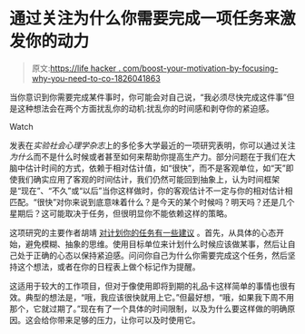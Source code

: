 # 通过关注为什么你需要完成一项任务来激发你的动力

> 原文:[https://life hacker . com/boost-your-motivation-by-focusing-why-you-need-to-co-1826041863](https://lifehacker.com/boost-your-motivation-by-focusing-on-why-you-need-to-co-1826041863)

当你意识到你需要完成某件事时，你可能会对自己说，“我必须尽快完成这件事”但是这种想法会在两个方面扰乱你的动机:扰乱你的时间感和剥夺你的紧迫感。

Watch

发表在*实验社会心理学杂志*上的多伦多大学最近的一项研究表明，你可以通过关注*为什么*而不是什么时候或者甚至如何来帮助你提高生产力。部分问题在于我们在大脑中估计时间的方式，依赖于相对估计值，如“很快”，而不是客观单位，如“天”即使我们确实应用了客观的时间估计，我们仍然可能回到抽象上，认为时间框架是“现在”、“不久”或“以后”当你这样做时，你的客观估计不一定与你的相对估计相匹配。“很快”对你来说到底意味着什么？是今天的某个时候吗？明天吗？还是几个星期后？这可能取决于任务，但很明显你不能依赖这样的策略。

这项研究的主要作者胡靖 [对计划你的任务有一些建议](https://www.sciencedaily.com/releases/2018/04/180416185545.htm) 。首先，从具体的心态开始，避免模糊、抽象的思维。使用目标单位来计划什么时候应该做某事，然后让自己处于正确的心态以保持紧迫感。问问你自己为什么你需要完成这个任务，然后坚持这个想法，或者在你的日程表上做个标记作为提醒。

这适用于较大的工作项目，但对于像使用即将到期的礼品卡这样简单的事情也很有效。典型的想法是，“哦，我应该很快就用上它。”但最好想，“哦，如果我下周不用那个，它就过期了。”现在有了一个具体的时间限制，以及为什么要这样做的明确原因。这会给你带来足够的压力，让你可以及时使用它。